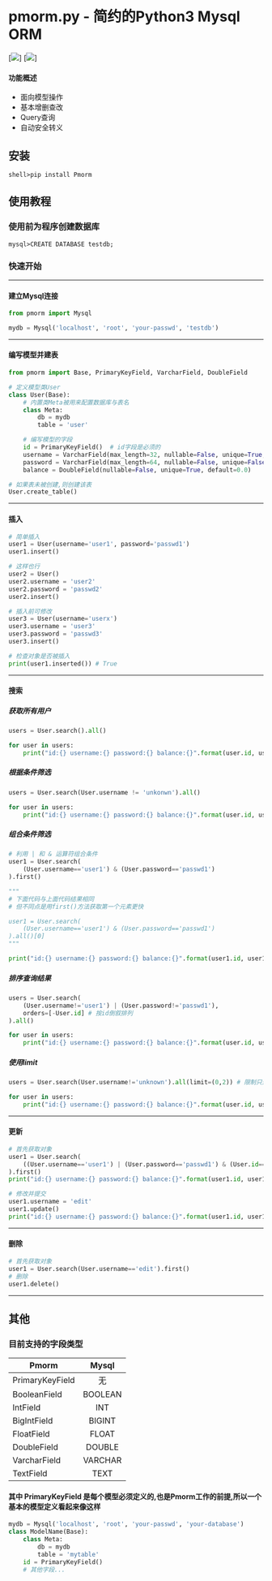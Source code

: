 # pmorm.py - 简约的Python3 Mysql ORM

[![](https://img.shields.io/badge/python-3.5-red.svg)] [![](https://img.shields.io/badge/license-3.5-green.svg)]

#### 功能概述

- 面向模型操作
- 基本增删查改
- Query查询
- 自动安全转义

## 安装

```
shell>pip install Pmorm
```

## 使用教程

### 使用前为程序创建数据库

```
mysql>CREATE DATABASE testdb;
```

### 快速开始

---

#### 建立Mysql连接

```python
from pmorm import Mysql

mydb = Mysql('localhost', 'root', 'your-passwd', 'testdb')
```

---

#### 编写模型并建表

```python
from pmorm import Base, PrimaryKeyField, VarcharField, DoubleField

# 定义模型类User
class User(Base):
    # 内置类Meta被用来配置数据库与表名
    class Meta:
        db = mydb
        table = 'user'

    # 编写模型的字段
    id = PrimaryKeyField()  # id字段是必须的
    username = VarcharField(max_length=32, nullable=False, unique=True, default=None)
    password = VarcharField(max_length=64, nullable=False, unique=False, default=None)
    balance = DoubleField(nullable=False, unique=True, default=0.0)

# 如果表未被创建,则创建该表
User.create_table()
```

---

#### 插入

```python
# 简单插入
user1 = User(username='user1', password='passwd1')
user1.insert()

# 这样也行
user2 = User()
user2.username = 'user2'
user2.password = 'passwd2'
user2.insert()

# 插入前可修改
user3 = User(username='userx')
user3.username = 'user3'
user3.password = 'passwd3'
user3.insert()

# 检查对象是否被插入
print(user1.inserted()) # True
```

---

#### 搜索

##### 获取所有用户

```python
users = User.search().all()

for user in users:
    print("id:{} username:{} password:{} balance:{}".format(user.id, user.username, user.password, user.balance))
```

##### 根据条件筛选

```python
users = User.search(User.username != 'unkonwn').all()

for user in users:
    print("id:{} username:{} password:{} balance:{}".format(user.id, user.username, user.password, user.balance))
```

##### 组合条件筛选

```python
# 利用 | 和 & 运算符组合条件
user1 = User.search(
    (User.username=='user1') & (User.password=='passwd1')
).first()

"""
# 下面代码与上面代码结果相同
# 但不同点是用first()方法获取第一个元素更快

user1 = User.search(
    (User.username=='user1') & (User.password=='passwd1')
).all()[0]
"""

print("id:{} username:{} password:{} balance:{}".format(user1.id, user1.username, user1.password, user1.balance))
```

##### 排序查询结果

```python
users = User.search(
    (User.username!='user1') | (User.password!='passwd1'),
    orders=[-User.id] # 按id倒叙排列
).all()

for user in users:
    print("id:{} username:{} password:{} balance:{}".format(user.id, user.username, user.password, user.balance))
```

##### 使用limit

```python
users = User.search(User.username!='unknown').all(limit=(0,2)) # 限制只返回查询结果前两个,相当于"LIMIT 0, 2"

for user in users:
    print("id:{} username:{} password:{} balance:{}".format(user.id, user.username, user.password, user.balance))
```

---

#### 更新

```python
# 首先获取对象
user1 = User.search(
    ((User.username=='user1') | (User.password=='passwd1') & (User.id==1)) # 复杂查询
).first()
print("id:{} username:{} password:{} balance:{}".format(user1.id, user1.username, user1.password, user1.balance))

# 修改并提交
user1.username = 'edit'
user1.update()
print("id:{} username:{} password:{} balance:{}".format(user1.id, user1.username, user1.password, user1.balance))
```

---

#### 删除

```python
# 首先获取对象
user1 = User.search(User.username=='edit').first()
# 删除
user1.delete()
```

---

## 其他

### 目前支持的字段类型

Pmorm|Mysql
--|:--:
PrimaryKeyField|无
BooleanField|BOOLEAN
IntField|INT
BigIntField|BIGINT
FloatField|FLOAT
DoubleField|DOUBLE
VarcharField|VARCHAR
TextField|TEXT

#### 其中 PrimaryKeyField 是每个模型必须定义的,也是Pmorm工作的前提,所以一个基本的模型定义看起来像这样

```python
mydb = Mysql('localhost', 'root', 'your-passwd', 'your-database')
class ModelName(Base):
    class Meta:
        db = mydb
        table = 'mytable'
    id = PrimaryKeyField()
    # 其他字段...
```